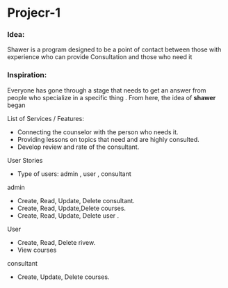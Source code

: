 # Projecr-1

### Idea:

Shawer is a program designed to be a point of contact between those with experience who can provide Consultation and those who need it

### Inspiration:

Everyone has gone through a stage that needs to get an answer from people who specialize in a specific thing . From here, the idea of **shawer** began

List of Services / Features:

- Connecting the counselor with the person who needs it.
- Providing lessons on topics that need and are highly consulted.
- Develop review and rate of the consultant.

User Stories
- Type of users: admin , user , consultant

admin
- Create, Read, Update, Delete consultant.
- Create, Read, Update,Delete courses.
- Create, Read, Update, Delete user .

User
- Create, Read, Delete rivew.
- View courses

consultant
- Create, Update, Delete courses.
